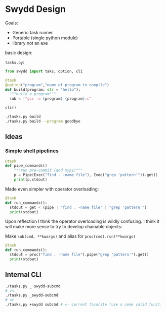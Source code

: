 # Swydd Design

Goals:

- Generic task runner
- Portable (single python module)
- library not an exe

basic design:

`tasks.py`:
```python
from swydd import taks, option, cli

@task
@option("program","name of program to compile")
def build(program: str = "hello"):
  """build a program"""
  sub < f"gcc -o {program} {program}.c"

cli()
```

```sh
./tasks.py build
./tasks.py build --program goodbye
```

## Ideas

### Simple shell pipelines

```python
@task
def pipe_commands()
    """run pre-commit (and mypy)"""
    p = Pipe(Exec("find . -name file"), Exec("grep 'pattern'")).get()
    print(p.stdout)

```

Made even simpler with operator overloading:


```python
@task
def run_commands():
  stdout = get < (pipe | "find . -name file" | "grep 'pattern'")
  print(stdout)
```

Upon reflection I think the operator overloading is wildly confusing.
I think it will make more sense to try to develop chainable objects:

Make `sub(cmd, **kwargs)` and alias for `proc(cmd).run(**kwargs)`

```python
@task
def run_commands():
  stdout = proc("find . -name file").pipe("grep 'pattern'").get()
  print(stdout)
```

## Internal CLI

```sh
./tasks.py _ swydd-subcmd
# vs
./tasks.py _swydd-subcmd
# or
./tasks.py +swydd subcmd # <- current favorite (use a none valid function name to possibly prevent overlap)
```
